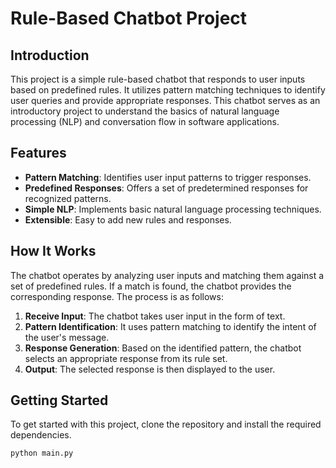 # Rule-Based Chatbot Project

## Introduction
This project is a simple rule-based chatbot that responds to user inputs based on predefined rules. It utilizes pattern matching techniques to identify user queries and provide appropriate responses. This chatbot serves as an introductory project to understand the basics of natural language processing (NLP) and conversation flow in software applications.

## Features
- **Pattern Matching**: Identifies user input patterns to trigger responses.
- **Predefined Responses**: Offers a set of predetermined responses for recognized patterns.
- **Simple NLP**: Implements basic natural language processing techniques.
- **Extensible**: Easy to add new rules and responses.

## How It Works
The chatbot operates by analyzing user inputs and matching them against a set of predefined rules. If a match is found, the chatbot provides the corresponding response. The process is as follows:
1. **Receive Input**: The chatbot takes user input in the form of text.
2. **Pattern Identification**: It uses pattern matching to identify the intent of the user's message.
3. **Response Generation**: Based on the identified pattern, the chatbot selects an appropriate response from its rule set.
4. **Output**: The selected response is then displayed to the user.

## Getting Started
To get started with this project, clone the repository and install the required dependencies.

```sh
python main.py
